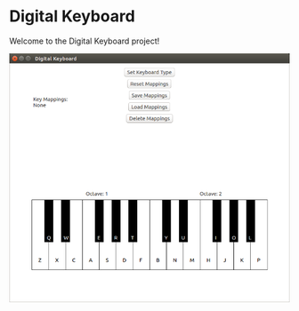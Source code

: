 # Digital Keyboard

Welcome to the Digital Keyboard project! 

![Digital Keyboard](static/digital_keyboard_screenshot.png)
